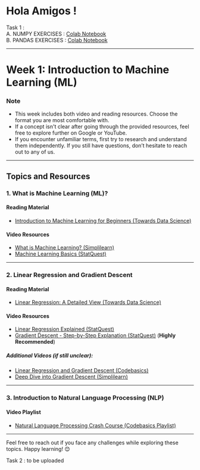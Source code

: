 # Hola Amigos !
Task 1 : \
A. NUMPY EXERCISES : [Colab Notebook](https://colab.research.google.com/drive/11e0depW_8lZrbwDy4d8UwMTNRgOSgS2f?usp=sharing) \
B. PANDAS EXERCISES : [Colab Notebook](https://colab.research.google.com/drive/1kpI0DRhMxL_Qyh_eIFJ6fGykPcOBOKKR?usp=sharing)
***

# Week 1: Introduction to Machine Learning (ML)

### **Note**  
- This week includes both video and reading resources. Choose the format you are most comfortable with. 
- If a concept isn't clear after going through the provided resources, feel free to explore further on Google or YouTube.  
- If you encounter unfamiliar terms, first try to research and understand them independently. If you still have questions, don’t hesitate to reach out to any of us.

---

## **Topics and Resources**

### 1. **What is Machine Learning (ML)?**
#### **Reading Material**  
- [Introduction to Machine Learning for Beginners (Towards Data Science)](https://towardsdatascience.com/introduction-to-machine-learning-for-beginners-eed6024fdb08)

#### **Video Resources**  
- [What is Machine Learning? (Simplilearn)](https://youtu.be/Gv9_4yMHFhI?si=W1oGd2tiS_Wx7xag)  
- [Machine Learning Basics (StatQuest)](https://youtu.be/ukzFI9rgwfU?si=wU6Ow5pE3_Q-jCKR)

---

### 2. **Linear Regression and Gradient Descent**
#### **Reading Material**  
- [Linear Regression: A Detailed View (Towards Data Science)](https://towardsdatascience.com/linear-regression-detailed-view-ea73175f6e86)

#### **Video Resources**  
- [Linear Regression Explained (StatQuest)](https://youtu.be/1-OGRohmH2s?si=ItGloDxk0Ukorvzh)  
- [Gradient Descent - Step-by-Step Explanation (StatQuest)](https://youtu.be/4b4MUYve_U8?si=4UffauGx70Zc4pIj) (**Highly Recommended**)  

##### **Additional Videos** (if still unclear):  
- [Linear Regression and Gradient Descent (Codebasics)](https://youtu.be/sDv4f4s2SB8?si=FQQZkoGLkGARSKFW)  
- [Deep Dive into Gradient Descent (Simplilearn)](https://youtu.be/sDv4f4s2SB8?si=Nape6lzL4cOY6b1C)  

---

### 3. **Introduction to Natural Language Processing (NLP)**  
#### **Video Playlist**  
- [Natural Language Processing Crash Course (Codebasics Playlist)](https://www.youtube.com/playlist?list=PLQY2H8rRoyvzDbLUZkbudP-MFQZwNmU4S)  

---  
Feel free to reach out if you face any challenges while exploring these topics. Happy learning! 😊

Task 2 : to be uploaded
